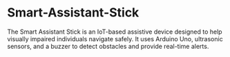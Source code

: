 # Smart-Assistant-Stick
The Smart Assistant Stick is an IoT-based assistive device designed to help visually impaired individuals navigate safely. It uses Arduino Uno, ultrasonic sensors, and a buzzer to detect obstacles and provide real-time alerts.
